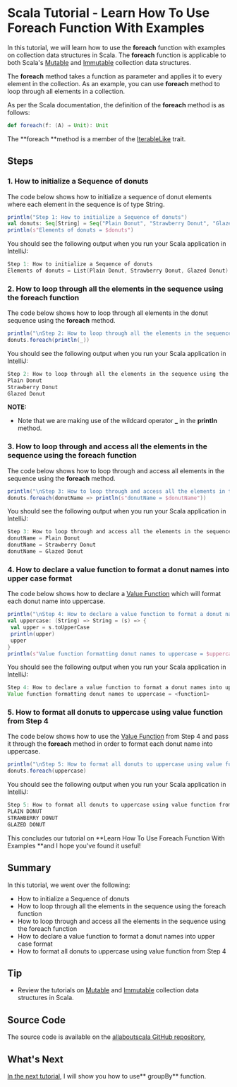 # Scala Tutorial - Learn How To Use Foreach Function With Examples


In this tutorial, we will learn how to use the **foreach** function with examples on collection data structures in Scala. The **foreach** function is applicable to both Scala's [Mutable](http://allaboutscala.com/tutorials/chapter-7-beginner-tutorial-using-scala-mutable-collection/) and [Immutable](http://allaboutscala.com/tutorials/chapter-6-beginner-tutorial-using-scala-immutable-collection/) collection data structures.

 

The **foreach** method takes a function as parameter and applies it to every element in the collection. As an example, you can use **foreach** method to loop through all elements in a collection.

 

As per the Scala documentation, the definition of the **foreach** method is as follows:

```scala
def foreach(f: (A) ⇒ Unit): Unit

```

 

The **foreach **method is a member of the [IterableLike](http://www.scala-lang.org/api/current/scala/collection/IterableLike.html) trait.

## Steps

### 1. How to initialize a Sequence of donuts

The code below shows how to initialize a sequence of donut elements where each element in the sequence is of type String.

```scala
println("Step 1: How to initialize a Sequence of donuts")
val donuts: Seq[String] = Seq("Plain Donut", "Strawberry Donut", "Glazed Donut")
println(s"Elements of donuts = $donuts")

```

 

You should see the following output when you run your Scala application in IntelliJ:

```scala
Step 1: How to initialize a Sequence of donuts
Elements of donuts = List(Plain Donut, Strawberry Donut, Glazed Donut)

```

 

### 2. How to loop through all the elements in the sequence using the foreach function

The code below shows how to loop through all elements in the donut sequence using the **foreach** method.

```scala
println("\nStep 2: How to loop through all the elements in the sequence using the foreach function")
donuts.foreach(println(_))


```

You should see the following output when you run your Scala application in IntelliJ:

```scala
Step 2: How to loop through all the elements in the sequence using the foreach function
Plain Donut
Strawberry Donut
Glazed Donut

```

**NOTE:**

- Note that we are making use of the wildcard operator **_** in the **println** method.

### 3. How to loop through and access all the elements in the sequence using the foreach function

The code below shows how to loop through and access all elements in the sequence using the **foreach** method.

```scala
println("\nStep 3: How to loop through and access all the elements in the sequence using the foreach function")
donuts.foreach(donutName => println(s"donutName = $donutName"))


```

You should see the following output when you run your Scala application in IntelliJ:

```scala
Step 3: How to loop through and access all the elements in the sequence using the foreach function
donutName = Plain Donut
donutName = Strawberry Donut
donutName = Glazed Donut

```

 

### 4. How to declare a value function to format a donut names into upper case format

The code below shows how to declare a [Value Function](http://allaboutscala.com/tutorials/chapter-3-beginner-tutorial-using-functions-scala/scala-tutorial-learn-create-val-function-val-vs-def/) which will format each donut name into uppercase.

```scala
println("\nStep 4: How to declare a value function to format a donut names into upper case format")
val uppercase: (String) => String = (s) => {
 val upper = s.toUpperCase
 println(upper)
 upper
}
println(s"Value function formatting donut names to uppercase = $uppercase")


```

You should see the following output when you run your Scala application in IntelliJ:

```scala
Step 4: How to declare a value function to format a donut names into upper case format
Value function formatting donut names to uppercase = <function1>

```

 

### 5. How to format all donuts to uppercase using value function from Step 4

The code below shows how to use the [Value Function](http://allaboutscala.com/tutorials/chapter-3-beginner-tutorial-using-functions-scala/scala-tutorial-learn-create-val-function-val-vs-def/) from Step 4 and pass it through the **foreach** method in order to format each donut name into uppercase.

```scala
println("\nStep 5: How to format all donuts to uppercase using value function from Step 4")
donuts.foreach(uppercase)


```

You should see the following output when you run your Scala application in IntelliJ:

```scala
Step 5: How to format all donuts to uppercase using value function from Step 4
PLAIN DONUT
STRAWBERRY DONUT
GLAZED DONUT

```

 

This concludes our tutorial on **Learn How To Use Foreach Function With Examples **and I hope you've found it useful!

 

## Summary

In this tutorial, we went over the following:

- How to initialize a Sequence of donuts
- How to loop through all the elements in the sequence using the foreach function
- How to loop through and access all the elements in the sequence using the foreach function
- How to declare a value function to format a donut names into upper case format
- How to format all donuts to uppercase using value function from Step 4

## Tip

- Review the tutorials on [Mutable](http://allaboutscala.com/tutorials/chapter-7-beginner-tutorial-using-scala-mutable-collection/) and [Immutable](http://allaboutscala.com/tutorials/chapter-6-beginner-tutorial-using-scala-immutable-collection/) collection data structures in Scala.

## Source Code

The source code is available on the [allaboutscala GitHub repository.](https://github.com/nadimbahadoor/allaboutscala)

 

## What's Next

[In the next tutorial](http://allaboutscala.com/tutorials/chapter-8-beginner-tutorial-using-scala-collection-functions/scala-groupby-example/), I will show you how to use** groupBy** function.